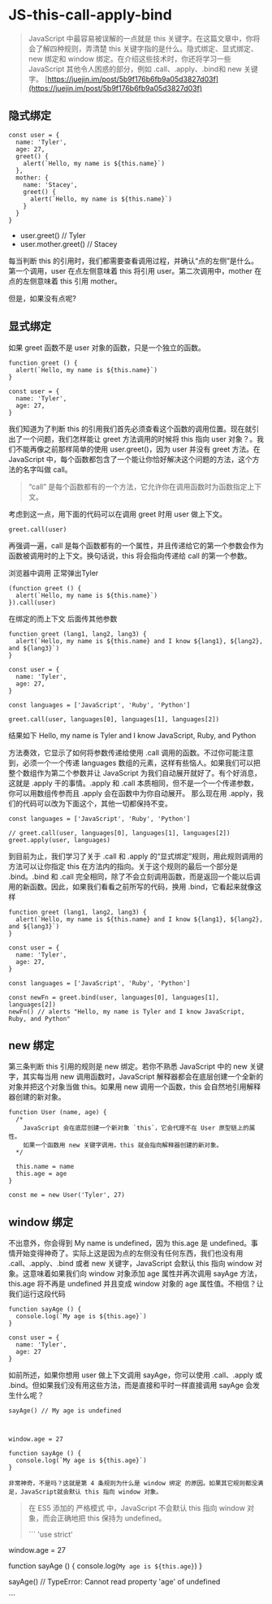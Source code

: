 # JS-this-call-apply-bind

> JavaScript 中最容易被误解的一点就是 this 关键字。在这篇文章中，你将会了解四种规则，弄清楚 this 关键字指的是什么。隐式绑定、显式绑定、new 绑定和 window 绑定。在介绍这些技术时，你还将学习一些 JavaScript 其他令人困惑的部分，例如 .call、.apply、.bind和 new 关键字。 [https://juejin.im/post/5b9f176b6fb9a05d3827d03f](https://juejin.im/post/5b9f176b6fb9a05d3827d03f)

## 隐式绑定

```text
const user = {
  name: 'Tyler',
  age: 27,
  greet() {
    alert(`Hello, my name is ${this.name}`)
  },
  mother: {
    name: 'Stacey',
    greet() {
      alert(`Hello, my name is ${this.name}`)
    }
  }
}
```

* user.greet\(\) // Tyler
* user.mother.greet\(\) // Stacey

每当判断 this 的引用时，我们都需要查看调用过程，并确认“点的左侧”是什么。第一个调用，user 在点左侧意味着 this 将引用 user。第二次调用中，mother 在点的左侧意味着 this 引用 mother。

但是，如果没有点呢?

## 显式绑定

如果 greet 函数不是 user 对象的函数，只是一个独立的函数。

```text
function greet () {
  alert(`Hello, my name is ${this.name}`)
}

const user = {
  name: 'Tyler',
  age: 27,
}
```

我们知道为了判断 this 的引用我们首先必须查看这个函数的调用位置。现在就引出了一个问题，我们怎样能让 greet 方法调用的时候将 this 指向 user 对象？。我们不能再像之前那样简单的使用 user.greet\(\)，因为 user 并没有 greet 方法。在 JavaScript 中，每个函数都包含了一个能让你恰好解决这个问题的方法，这个方法的名字叫做 call。

> “call” 是每个函数都有的一个方法，它允许你在调用函数时为函数指定上下文。

考虑到这一点，用下面的代码可以在调用 greet 时用 user 做上下文。

```text
greet.call(user)
```

再强调一遍，call 是每个函数都有的一个属性，并且传递给它的第一个参数会作为函数被调用时的上下文。换句话说，this 将会指向传递给 call 的第一个参数。

浏览器中调用 正常弹出Tyler

```text
(function greet () {
  alert(`Hello, my name is ${this.name}`)
}).call(user)
```

在绑定的而上下文 后面传其他参数

```text
function greet (lang1, lang2, lang3) {
  alert(`Hello, my name is ${this.name} and I know ${lang1}, ${lang2}, and ${lang3}`)
}

const user = {
  name: 'Tyler',
  age: 27,
}

const languages = ['JavaScript', 'Ruby', 'Python']

greet.call(user, languages[0], languages[1], languages[2])
```

结果如下 Hello, my name is Tyler and I know JavaScript, Ruby, and Python

方法奏效，它显示了如何将参数传递给使用 .call 调用的函数。不过你可能注意到，必须一个一个传递 languages 数组的元素，这样有些恼人。如果我们可以把整个数组作为第二个参数并让 JavaScript 为我们自动展开就好了。有个好消息，这就是 .apply 干的事情。.apply 和 .call 本质相同，但不是一个一个传递参数，你可以用数组传参而且 .apply 会在函数中为你自动展开。 那么现在用 .apply，我们的代码可以改为下面这个，其他一切都保持不变。

```text
const languages = ['JavaScript', 'Ruby', 'Python']

// greet.call(user, languages[0], languages[1], languages[2])
greet.apply(user, languages)
```

到目前为止，我们学习了关于 .call 和 .apply 的“显式绑定”规则，用此规则调用的方法可以让你指定 this 在方法内的指向。关于这个规则的最后一个部分是 .bind。.bind 和 .call 完全相同，除了不会立刻调用函数，而是返回一个能以后调用的新函数。因此，如果我们看看之前所写的代码，换用 .bind，它看起来就像这样

```text
function greet (lang1, lang2, lang3) {
  alert(`Hello, my name is ${this.name} and I know ${lang1}, ${lang2}, and ${lang3}`)
}

const user = {
  name: 'Tyler',
  age: 27,
}

const languages = ['JavaScript', 'Ruby', 'Python']

const newFn = greet.bind(user, languages[0], languages[1], languages[2])
newFn() // alerts "Hello, my name is Tyler and I know JavaScript, Ruby, and Python"
```

## new 绑定

第三条判断 this 引用的规则是 new 绑定。若你不熟悉 JavaScript 中的 new 关键字，其实每当用 new 调用函数时，JavaScript 解释器都会在底层创建一个全新的对象并把这个对象当做 this。如果用 new 调用一个函数，this 会自然地引用解释器创建的新对象。

```text
function User (name, age) {
  /*
    JavaScript 会在底层创建一个新对象 `this`，它会代理不在 User 原型链上的属性。
    如果一个函数用 new 关键字调用，this 就会指向解释器创建的新对象。
  */

  this.name = name
  this.age = age
}

const me = new User('Tyler', 27)
```

## window 绑定

不出意外，你会得到 My name is undefined，因为 this.age 是 undefined。事情开始变得神奇了。实际上这是因为点的左侧没有任何东西，我们也没有用 .call、.apply、.bind 或者 new 关键字，JavaScript 会默认 this 指向 window 对象。这意味着如果我们向 window 对象添加 age 属性并再次调用 sayAge 方法，this.age 将不再是 undefined 并且变成 window 对象的 age 属性值。不相信？让我们运行这段代码

```text
function sayAge () {
  console.log(`My age is ${this.age}`)
}

const user = {
  name: 'Tyler',
  age: 27
}
```

如前所述，如果你想用 user 做上下文调用 sayAge，你可以使用 .call、.apply 或 .bind。但如果我们没有用这些方法，而是直接和平时一样直接调用 sayAge 会发生什么呢？

```text
sayAge() // My age is undefined



window.age = 27

function sayAge () {
  console.log(`My age is ${this.age}`)
}

非常神奇，不是吗？这就是第 4 条规则为什么是 window 绑定 的原因。如果其它规则都没满足，JavaScript就会默认 this 指向 window 对象。
```

> 在 ES5 添加的 严格模式 中，JavaScript 不会默认 this 指向 window 对象，而会正确地把 this 保持为 undefined。
>
> \`\`\` 'use strict'

window.age = 27

function sayAge \(\) { console.log\(`My age is ${this.age}`\) }

sayAge\(\) // TypeError: Cannot read property 'age' of undefined

\`\`\`

